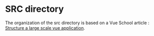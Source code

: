# SRC directory
The organization of the src directory is based on a Vue School article :  [Structure a large scale vue application](https://vueschool.io/articles/vuejs-tutorials/how-to-structure-a-large-scale-vue-js-application/).